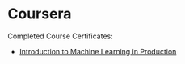 # Coursera
Completed Course Certificates:

- [Introduction to Machine Learning in Production](https://coursera.org/share/460a33b06ecfd548e072e266ecf60b48)
